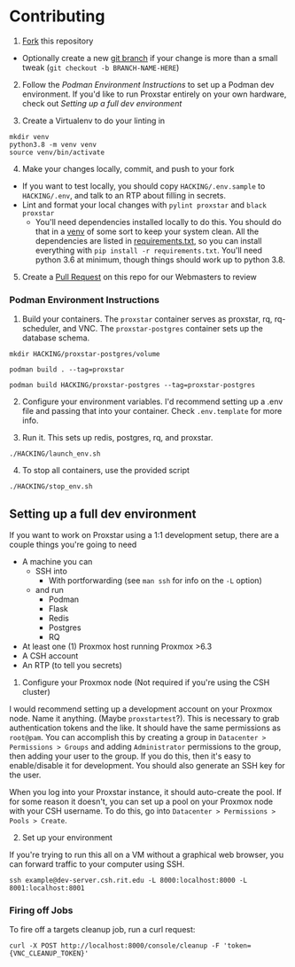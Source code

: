 # Contributing
1. [Fork](https://help.github.com/en/articles/fork-a-repo) this repository
  - Optionally create a new [git branch](https://git-scm.com/book/en/v2/Git-Branching-Branches-in-a-Nutshell) if your change is more than a small tweak (`git checkout -b BRANCH-NAME-HERE`)

2. Follow the _Podman Environment Instructions_ to set up a Podman dev environment. If you'd like to run Proxstar entirely on your own hardware, check out _Setting up a full dev environment_

3. Create a Virtualenv to do your linting in
```
mkdir venv
python3.8 -m venv venv
source venv/bin/activate
```

4. Make your changes locally, commit, and push to your fork
  - If you want to test locally, you should copy `HACKING/.env.sample` to `HACKING/.env`, and talk to an RTP about filling in secrets.
  - Lint and format your local changes with `pylint proxstar` and `black proxstar`
    - You'll need dependencies installed locally to do this. You should do that in a [venv](https://packaging.python.org/tutorials/installing-packages/#creating-virtual-environments) of some sort to keep your system clean. All the dependencies are listed in [requirements.txt](./requirements.txt), so you can install everything with `pip install -r requirements.txt`. You'll need python 3.6 at minimum, though things should work up to python 3.8.

5. Create a [Pull Request](https://help.github.com/en/articles/about-pull-requests) on this repo for our Webmasters to review

### Podman Environment Instructions

1.  Build your containers. The `proxstar` container serves as proxstar, rq, rq-scheduler, and VNC. The `proxstar-postgres` container sets up the database schema.

`mkdir HACKING/proxstar-postgres/volume`

`podman build . --tag=proxstar`

`podman build HACKING/proxstar-postgres --tag=proxstar-postgres`

2. Configure your environment variables. I'd recommend setting up a .env file and passing that into your container. Check `.env.template` for more info.

3. Run it. This sets up redis, postgres, rq, and proxstar.

`./HACKING/launch_env.sh`

4. To stop all containers, use the provided script

`./HACKING/stop_env.sh`

## Setting up a full dev environment

If you want to work on Proxstar using a 1:1 development setup, there are a couple things you're going to need

- A machine you can
    - SSH into
        - With portforwarding (see `man ssh` for info on the `-L` option)
    - and run
        - Podman
        - Flask
		- Redis
		- Postgres
		- RQ
- At least one (1) Proxmox host running Proxmox >6.3
- A CSH account
- An RTP (to tell you secrets)

1. Configure your Proxmox node (Not required if you're using the CSH cluster)

I would recommend setting up a development account on your Proxmox node. Name it anything. (Maybe `proxstartest`?). This is necessary to grab authentication tokens and the like. It should have the same permissions as `root@pam`. You can accomplish this by creating a group in `Datacenter > Permissions > Groups` and adding `Administrator` permissions to the group, then adding your user to the group. If you do this, then it's easy to enable/disable it for development. You should also generate an SSH key for the user.

When you log into your Proxstar instance, it should auto-create the pool. If for some reason it doesn't, you can set up a pool on your Proxmox node with your CSH username. To do this, go into `Datacenter > Permissions > Pools > Create`.

2. Set up your environment

If you're trying to run this all on a VM without a graphical web browser, you can forward traffic to your computer using SSH.
```
ssh example@dev-server.csh.rit.edu -L 8000:localhost:8000 -L 8001:localhost:8001
```

### Firing off Jobs

To fire off a targets cleanup job, run a curl request:

```
curl -X POST http://localhost:8000/console/cleanup -F 'token={VNC_CLEANUP_TOKEN}'
```
